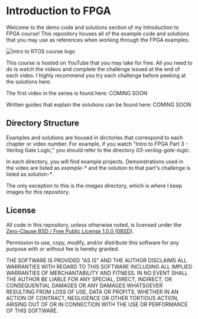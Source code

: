 # Introduction to FPGA

Welcome to the demo code and solutions section of my Introduction to FPGA course! This repository houses all of the example code and solutions that you may use as references when working through the FPGA examples.

![Intro to RTOS course logo](https://raw.githubusercontent.com/ShawnHymel/introduction-to-fpga/main/images/cover.png)

This course is hosted on YouTube that you may take for free. All you need to do is watch the videos and complete the challenge issued at the end of each video. I highly recommend you try each challenge before peeking at the solutions here.

The first video in the series is found here: COMING SOON

Written guides that explain the solutions can be found here: COMING SOON

## Directory Structure

Examples and solutions are housed in dirctories that correspond to each chapter or video number. For example, if you watch "Intro to FPGA Part 3 - Verilog Gate Logic," you should refer to the directory *03-verilog-gate-logic*.

In each directory, you will find example projects. Demonstrations used in the video are listed as *example-\** and the solution to that part's challenge is listed as *solution-\**.

The only exception to this is the *images* directory, which is where I keep images for this repository.

## License

All code in this repository, unless otherwise noted, is licensed under the [Zero-Clause BSD / Free Public License 1.0.0 (0BSD)](https://opensource.org/licenses/0BSD).

Permission to use, copy, modify, and/or distribute this software for any purpose with or without fee is hereby granted.

THE SOFTWARE IS PROVIDED "AS IS" AND THE AUTHOR DISCLAIMS ALL WARRANTIES WITH REGARD TO THIS SOFTWARE INCLUDING ALL IMPLIED WARRANTIES OF MERCHANTABILITY AND FITNESS. IN NO EVENT SHALL THE AUTHOR BE LIABLE FOR ANY SPECIAL, DIRECT, INDIRECT, OR CONSEQUENTIAL DAMAGES OR ANY DAMAGES WHATSOEVER RESULTING FROM LOSS OF USE, DATA OR PROFITS, WHETHER IN AN ACTION OF CONTRACT, NEGLIGENCE OR OTHER TORTIOUS ACTION, ARISING OUT OF OR IN CONNECTION WITH THE USE OR PERFORMANCE OF THIS SOFTWARE.